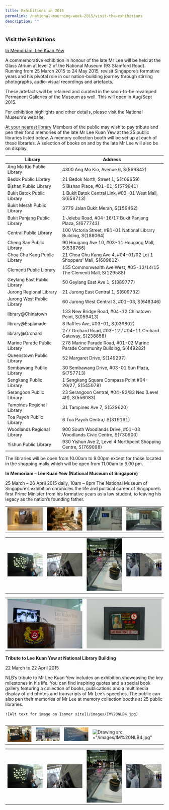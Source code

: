 ```yaml
---
title: Exhibitions in 2015
permalink: /national-mourning-week-2015/visit-the-exhibitions
description: ""
---
```

### Visit the Exhibitions

<u>In Memoriam: Lee Kuan Yew</u>

A commemorative exhibition in honour of the late Mr Lee will be held at the Glass Atrium at level 2 of the National Museum (93 Stamford Road). Running from 25 March 2015 to 24 May 2015, revisit Singapore’s formative years and his pivotal role in our nation-building journey through stirring photographs, audio-visual recordings and artefacts.

These artefacts will be retained and curated in the soon-to-be revamped Permanent Galleries of the Museum as well. This will open in Aug/Sept 2015.

For exhibition highlights and other details, please visit the National Museum’s website.

<u>At your nearest library</u>
Members of the public may wish to pay tribute and pen their fond memories of the late Mr Lee Kuan Yew at the 25 public libraries listed below. A memory collection booth will be set up at each of these libraries. A selection of books on and by the late Mr Lee will also be on display.


| **Library**      | **Address** |
| ----------- | ----------- |
| Ang Mo Kio Public Library      | 4300 Ang Mo Kio, Avenue 6, S(569842)       |
| Bedok Public Library   | 	21 Bedok North, Street 1, S(469659)        |
| Bishan Public Library      | 5 Bishan Place, #01-01, S(579841)       |
| Bukit Batok Public Library   | 1 Bukit Batok Central Link, #03-01 West Mall, S(658713)        |
| Bukit Merah Public Library      | 3779 Jalan Bukit Merah, S(159462)       |
| Bukit Panjang Public Library   | 1 Jelebu Road, #04-16/17 Bukit Panjang Plaza, S(677743)        |
| Central Public Library     | 100 Victoria Street, #B1-01 National Library Building, S(188064)       |
| Cheng San Public Library   | 90 Hougang Ave 10, #03-11 Hougang Mall, S(538766)        |
| Choa Chu Kang Public Library      | 21 Choa Chu Kang Ave 4, #04-01/02 Lot 1 Shoppers’ Mall, S(689812)       |
| Clementi Public Library   | 155 Commonwealth Ave West, #05-13/14/15 The Clementi Mall, S(129588)        |
| Geylang East Public Library      | 50 Geylang East Ave 1, S(389777)       |
| Jurong Regional Library   | 21 Jurong East Central 1, S(609732)        |
| Jurong West Public Library   | 	60 Jurong West Central 3, #01-03, S(648346)        |
| library@Chinatown      | 133 New Bridge Road, #04-12 Chinatown Point, S(059413)       |
| library@Esplanade   | 8 Raffles Ave, #03-01, S(039802)        |
| library@Orchard      | 277 Orchard Road, #03-12 / #04-11 Orchard Gateway, S(238858)       |
| Marine Parade Public Library   | 278 Marine Parade Road, #01-02 Marine Parade Community Building, S(449282)        |
| Queenstown Public Library      | 52 Margaret Drive, S(149297)       |
| Sembawang Public Library   | 30 Sembawang Drive, #03-01 Sun Plaza, S(757713)        |
| Sengkang Public Library      | 1 Sengkang Square Compass Point #04-26/27, S(545078)       |
| Serangoon Public Library   | 23 Serangoon Central, #04-82/83 Nex (Level 4R), S(556083)        |
| Tampines Regional Library   | 31 Tampines Ave 7, S(529620)        |
| Toa Payoh Public Library      | 	6 Toa Payoh Centra,l S(319191)       |
| Woodlands Regional Library   | 900 South Woodlands Drive, #01-03 Woodlands Civic Centre, S(730900)        |
| Yishun Public Library      | 930 Yishun Ave 2, Level 4 Northpoint Shopping Centre, S(769098) |


The libraries will be open from 10.00am to 9.00pm except for those located in the shopping malls which will be open from 11.00am to 9.00 
pm.

**In Memoriam – Lee Kuan Yew (National Museum of Singapore)**

25 March – 26 April 2015 daily, 10am – 8pm
The National Museum of Singapore’s exhibition chronicles the life and political career of Singapore’s first Prime Minister from his formative years as a law student, to leaving his legacy as the nation’s founding father.


<table><tbody><tr>
<td> <img style="width: 250px;" alt="Drawing" src="/images/In%20memoriam1.jpg"> </td>
<td> <img style="width: 250px;" alt="Drawing" src="/images/In%20memoriam2.jpg"> </td>
<td> <img style="width: 250px;" alt="Drawing" src="/images/In%20memoriam3.jpg"> </td>
<td> <img style="width: 250px;" alt="Drawing" src="/images/In%20memoriam4.jpg"> </td>
</tr></tbody></table>


<table><tbody><tr>
<td> <img style="width: 250px;" alt="Drawing" src="/images/In%20memoriam5.jpg"> </td>
<td> <img style="width: 250px;" alt="Drawing" src="/images/In%20memoriam%206.jpg"> </td>
<td> <img style="width: 250px;" alt="Drawing" src="/images/In%20memoriam%207.jpg"> </td>
<td> <img style="width: 250px;" alt="Drawing" src="/images/In%20memoriam8.jpg"> </td>
</tr></tbody></table>

<table><tbody><tr>
<td> <img style="width: 250px;" alt="Drawing" src="/images/In%20memoriam9.jpg"> </td>
<td> <img style="width: 250px;" alt="Drawing" src="/images/In%20memoriam10.jpg"> </td>
	</tr></tbody></table>


**Tribute to Lee Kuan Yew at National Library Building**

22 March to 22 April 2015

NLB’s tribute to Mr Lee Kuan Yew includes an exhibition showcasing the key milestones in his life. You can find inspiring quotes and a special book gallery featuring a collection of books, publications and a multimedia display of old photos and transcripts of Mr Lee’s speeches. The public can also pen their memories of Mr Lee at memory collection booths at 25 public libraries.
	
	![Alt text for image on Isomer site](/images/IM%20NLB4.jpg)

<table></table><table><tbody><tr>
<td> <img style="width: 250px;" alt="Drawing" src="/images/IM%20NLB1.jpg"> </td>
<td> <img style="width: 250px;" alt="Drawing" src="/images/IM%20NLB2.jpg"> </td>
<td> <img style="width: 250px;" alt="Drawing" src="/images/IM%20NLB3.jpg"> </td>
<td> <img style="width: 250px;" alt="Drawing"> src ="/images/IM%20NLB4.jpg" </td>
</tr></tbody></table>


<table><tbody><tr>
<td> <img style="width: 250px;" alt="Drawing" src="/images/In%20memoriam5.jpg"> </td>
<td> <img style="width: 250px;" alt="Drawing" src="/images/In%20memoriam%206.jpg"> </td>
<td> <img style="width: 250px;" alt="Drawing" src="/images/In%20memoriam%207.jpg"> </td>
<td> <img style="width: 250px;" alt="Drawing" src="/images/In%20memoriam8.jpg"> </td>
</tr></tbody></table>